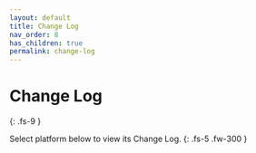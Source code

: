 ```yaml
---
layout: default
title: Change Log
nav_order: 8
has_children: true
permalink: change-log
---
```


# Change Log
{: .fs-9 }

Select platform below to view its Change Log.
{: .fs-5 .fw-300 }
